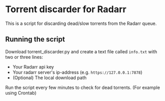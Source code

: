 
# Torrent discarder for Radarr

This is a script for discarding dead/slow torrents from the Radarr queue.

## Running the script

Download torrent_discarder.py and create a text file called `info.txt` with two
 or three lines:

- Your Radarr api key
- Your radarr server's ip-address (e.g. `https://127.0.0.1:7878`)
- (Optional) The local download path

Run the script every few minutes to check for dead torrents. (For example using Crontab)
